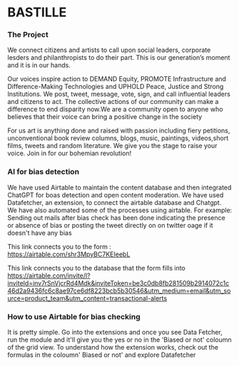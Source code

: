 # BASTILLE

### The Project

We connect citizens and artists to call upon social leaders, corporate lesders and philanthropists to do their part.
This is our generation’s moment and it is in our hands.


Our voices inspire action to DEMAND Equity, PROMOTE Infrastructure and
Difference-Making Technologies and UPHOLD Peace, Justice and Strong Institutions.
We post, tweet, message, vote, sign, and call influential leaders and citizens to act. The
collective actions of our community can make a difference to end disparity now.We are a community open to anyone who believes 
that their voice can bring a positive change in the society


For us art is anything done and raised with passion including fiery petitions,
unconventional book review columns, blogs, music, paintings, videos,short films, tweets and
random literature. We give you the stage to raise your voice.
Join in for our bohemian revolution!


### AI for bias detection

We have used Airtable to maintain the content database and then integrated ChatGPT for boas detection and open content moderation.
We have used Datafetcher, an extension, to connect the airtable database and Chatgpt.
We have also automated some of the processes using airtable. 
For example: Sending out mails after bias check has been done indicating the presence or absence of bias
              or posting the tweet directly on on twitter oage if it doesn't have any bias
              
 This link connects you to the form : https://airtable.com/shr3MpyBC7KEIeebL
 
 This link connects you to the database that the form fills into 
 https://airtable.com/invite/l?inviteId=inv7rSnVjcrRd4Mdk&inviteToken=be3c0db8fb281509b2914072c1c46d2a9436fc6c8ae97ce6df8223bcb5b30546&utm_medium=email&utm_source=product_team&utm_content=transactional-alerts
 
 
 
                    
### How to use Airtable for bias checking

  It is pretty simple. Go into the extensions and once you see Data Fetcher, run the module and it'll give you the yes or no in the 'Biased or not' coloumn of the grid view.
  To understand how the extension works, check out the formulas in the coloumn' Biased or not' and explore Datafetcher
